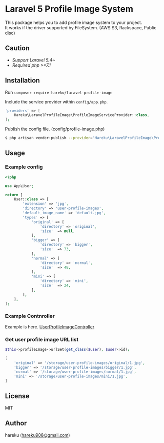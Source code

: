 # Laravel 5 Profile Image System

This package helps you to add profile image system to your project.  
It works if the driver supported by FileSystem. (AWS S3, Rackspace, Public disc)

## Caution
- *Support Laravel 5.4~*  
- *Required php >=7.1*

## Installation

Run `composer require hareku/laravel-profile-image`

Include the service provider within `config/app.php`.

```php
'providers' => [
    Hareku\LaravelProfileImage\ProfileImageServiceProvider::class,
];
```

Publish the config file. (config/profile-image.php)

```sh
$ php artisan vendor:publish --provider="Hareku\LaravelProfileImage\ProfileImageServiceProvider"
```

## Usage

### Example config
```php
<?php

use App\User;

return [
    User::class => [
        'extension' => 'jpg',
        'directory' => 'user-profile-images',
        'default_image_name' => 'default.jpg',
        'types' => [
            'original' => [
                'directory' => 'original',
                'size'  => null,
            ],
            'bigger' => [
                'directory' => 'bigger',
                'size'  => 73,
            ],
            'normal' => [
                'directory' => 'normal',
                'size'  => 48,
            ],
            'mini' => [
                'directory' => 'mini',
                'size'  => 24,
            ],
        ],
    ],
];

```

### Example Contnroller

Example is here. [UserProfileImageController](examples/UserProfileImageController.php)

### Get user profile image URL list

```php
$this->profileImage->urlSet(get_class($user), $user->id);

[
    'original' => '/storage/user-profile-images/original/1.jpg',
    'bigger' => '/storage/user-profile-images/bigger/1.jpg',
    'normal' => '/storage/user-profile-images/normal/1.jpg',
    'mini' => '/storage/user-profile-images/mini/1.jpg',
]
```

## License

MIT

## Author

hareku (hareku908@gmail.com)
